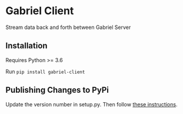 # Gabriel Client

Stream data back and forth between Gabriel Server

## Installation
Requires Python >= 3.6

Run `pip install gabriel-client`

## Publishing Changes to PyPi

Update the version number in setup.py. Then follow [these instructions](https://packaging.python.org/tutorials/packaging-projects/#generating-distribution-archives).